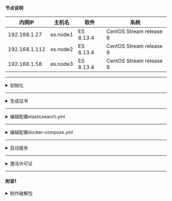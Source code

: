 #### 节点说明

 | 内网IP        | 主机名          | 软件                | 系统 |
 | ------------- | ----------------- | ----------------------- | ----------------------- | 
 | 192.168.1.27  | es.node1 | ES 8.13.4 | CentOS Stream release 9 |
 | 192.168.1.112 | es.node2 | ES 8.13.4 | CentOS Stream release 9 |
 | 192.168.1.58  | es.node3 | ES 8.13.4 | CentOS Stream release 9 |

----

<details>
<summary>初始化</summary>
 
```shell
dnf install -y docker podman-compose
mkdir -p /opt/es/{config,data,logs,plugins,certs}
chmod 777 -R /opt/es

```
- 下载
  - 这里做好了8.13.4的x-pack破解包，版本不一样可以自己制作对应版本的。请看 [附录1](#附录1)
  - [:arrow_double_down: x-pack-core-8.13.4.crack.jar](download/x-pack-core-8.13.4.crack.jar)
  - [:arrow_double_down: platinum_license.json](download/platinum_license.json)

</details>

----

<details>
<summary>生成证书</summary>
 
```shell
docker run --rm -it -v "/opt/es/certs":/usr/share/elasticsearch/config/certs docker.elastic.co/elasticsearch/elasticsearch:8.13.4 /bin/bash -c "elasticsearch-certutil ca --out /usr/share/elasticsearch/config/certs/elastic-stack-ca.p12 --pass ''"
docker run --rm -it -v "/opt/es/certs":/usr/share/elasticsearch/config/certs docker.elastic.co/elasticsearch/elasticsearch:8.13.4 /bin/bash -c "elasticsearch-certutil cert --ca /usr/share/elasticsearch/config/certs/elastic-stack-ca.p12 --ca-pass '' --out /usr/share/elasticsearch/config/certs/elastic-certificates.p12 --pass ''"
```

</details>

----

<details>
<summary>编辑配置elasticsearch.yml</summary>
 
```yaml
cluster.name: es
node.name: 192.168.1.27
node.roles: [data, master, remote_cluster_client, ingest]
network.host: 0.0.0.0
http.port: 9200
http.host: 0.0.0.0
http.cors.enabled: true
http.cors.allow-origin: "*"
discovery.seed_hosts: ["192.168.1.27", "192.168.1.112", "192.168.1.58"]
cluster.initial_master_nodes: ["192.168.1.27", "192.168.1.112", "192.168.1.58"] 
action.destructive_requires_name: true
xpack.security.enabled: false
```

</details>

----

<details>
<summary>编辑配置docker-compose.yml</summary>
 
```yaml
services:
  es-1:
    image: docker.elastic.co/elasticsearch/elasticsearch:8.13.4
    container_name: es-1
    environment:
      - bootstrap.memory_lock=true
      - "ES_JAVA_OPTS=-Xms32g -Xmx32g" # 根据服务器的内存进行分配，最大不要超过32g
      - xpack.monitoring.collection.enabled=true
      - xpack.security.enabled=true
      - xpack.security.transport.ssl.enabled=true
      - xpack.security.transport.ssl.verification_mode=certificate
      - xpack.security.transport.ssl.keystore.path=/usr/share/elasticsearch/config/certs/elastic-certificates.p12
      - xpack.security.transport.ssl.truststore.path=/usr/share/elasticsearch/config/certs/elastic-certificates.p12
      - ELASTIC_PASSWORD=123456 # elastic 密码
    ulimits:
      memlock:
        soft: -1
        hard: -1
    ports:
      - 9200:9200
      - 9300:9300
    volumes:
      - ./config/elasticsearch.yml:/usr/share/elasticsearch/config/elasticsearch.yml
      - ./data:/usr/share/elasticsearch/data
      - ./logs:/usr/share/elasticsearch/logs
      - ./plugins:/usr/share/elasticsearch/plugins
      - ./certs:/usr/share/elasticsearch/config/certs
      - ./x-pack-core-8.13.4.crack.jar:/usr/share/elasticsearch//modules/x-pack-core/x-pack-core-8.13.4.jar # 破解许可证包
    restart: always
    network_mode: host
```

</details>

----

<details>
<summary>启动服务</summary>
 
```shell
# 启动容器
docker compose up -d
# 查看服务状态
curl elastic:123456@127.0.0.1:9200/_cat/health
```

----

</details>

----

<details>
<summary>激活许可证</summary>
 
```shell
# 提交许可证
curl  -XPUT -u elastic:123456 127.0.0.1:9200/_license -H "Content-Type: application/json" -d @platinum_license.json
# 重新创建容器
docker compose up -d --force-recreate
# 查看许可证信息
curl -u elastic:123456 127.0.0.1:9200/_license
```

</details>

----
#### 附录1
<details>
<summary>制作破解包</summary>
 
```shell
# 安装ES和JDK
dnf install -y https://artifacts.elastic.co/downloads/elasticsearch/elasticsearch-8.13.4-x86_64.rpm
dnf install -y java-17-openjdk java-17-openjdk-devel
# 下载x-pack源码文件
curl -o LicenseVerifier.java -s  https://raw.githubusercontent.com/elastic/elasticsearch/v8.13.4/x-pack/plugin/core/src/main/java/org/elasticsearch/license/LicenseVerifier.java
curl -o XPackBuild.java -s https://raw.githubusercontent.com/elastic/elasticsearch/v8.13.4/x-pack/plugin/core/src/main/java/org/elasticsearch/xpack/core/XPackBuild.java
```

#### 修改 LicenseVerifier.java 以下内容

```java
    public static boolean verifyLicense(final License license, PublicKey publicKey) {
        byte[] signedContent = null;
        byte[] publicKeyFingerprint = null;
        try {
            byte[] signatureBytes = Base64.getDecoder().decode(license.signature());
            ByteBuffer byteBuffer = ByteBuffer.wrap(signatureBytes);
            @SuppressWarnings("unused")
            int version = byteBuffer.getInt();
            int magicLen = byteBuffer.getInt();
            byte[] magic = new byte[magicLen];
            byteBuffer.get(magic);
            int hashLen = byteBuffer.getInt();
            publicKeyFingerprint = new byte[hashLen];
            byteBuffer.get(publicKeyFingerprint);
            int signedContentLen = byteBuffer.getInt();
            signedContent = new byte[signedContentLen];
            byteBuffer.get(signedContent);
            XContentBuilder contentBuilder = XContentFactory.contentBuilder(XContentType.JSON);
            license.toXContent(contentBuilder, new ToXContent.MapParams(Collections.singletonMap(License.LICENSE_SPEC_VIEW_MODE, "true")));
            Signature rsa = Signature.getInstance("SHA512withRSA");
            rsa.initVerify(publicKey);
            BytesRefIterator iterator = BytesReference.bytes(contentBuilder).iterator();
            BytesRef ref;
            while ((ref = iterator.next()) != null) {
                rsa.update(ref.bytes, ref.offset, ref.length);
            }
            boolean verifyResult = rsa.verify(signedContent);
            if (verifyResult == false) {
                logger.warn(
                    () -> format(
                        "License with uid [%s] failed signature verification with the public key with sha256 [%s].",
                        license.uid(),
                        PUBLIC_KEY_DIGEST_HEX_STRING
                    )
                );
            }
            return verifyResult;
        } catch (IOException | NoSuchAlgorithmException | SignatureException | InvalidKeyException e) {
            throw new IllegalStateException(e);
        } finally {
            if (signedContent != null) {
                Arrays.fill(signedContent, (byte) 0);
            }
        }
    }
```

#### 为

```java
    public static boolean verifyLicense(final License license, PublicKey publicKey) {
        return true;
    }
```

##### 修改 XPackBuild.java 以下内容

```java
        Path path = getElasticsearchCodebase();
        if (path.toString().endsWith(".jar")) {
            try (JarInputStream jar = new JarInputStream(Files.newInputStream(path))) {
                Manifest manifest = jar.getManifest();
                shortHash = manifest.getMainAttributes().getValue("Change");
                date = manifest.getMainAttributes().getValue("Build-Date");
            } catch (IOException e) {
                throw new RuntimeException(e);
            }
        } else {
            // not running from a jar (unit tests, IDE)
            shortHash = "Unknown";
            date = "Unknown";
        }

        CURRENT = new XPackBuild(shortHash, date);
```
#### 为

```java
        Path path = getElasticsearchCodebase();
        shortHash = "Unknown";
        date = "Unknown";
        CURRENT = new XPackBuild(shortHash, date);
  
```

```shell
# 编译代码
javac -cp "/usr/share/elasticsearch/lib/*:/usr/share/elasticsearch/modules/x-pack-core/*" LicenseVerifier.java
javac -cp "/usr/share/elasticsearch/lib/*:/usr/share/elasticsearch/modules/x-pack-core/*" XPackBuild.java
# 复制解压包
cp /usr/share/elasticsearch/modules/x-pack-core/x-pack-core-8.13.4.jar x-pack-core-8.13.4.jar
unzip x-pack-core-8.13.4.jar -d ./x-pack-core-8.13.4
# 复制编译后的文件
cp LicenseVerifier.class ./x-pack-core-8.13.4/org/elasticsearch/license/
cp XPackBuild.class ./x-pack-core-8.13.4/org/elasticsearch/xpack/core/
# 打包
jar -cvf x-pack-core-8.13.4.crack.jar -C x-pack-core-8.13.4/ .
```

</details>
